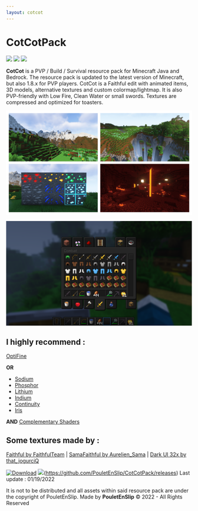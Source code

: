 ```yaml
---
layout: cotcot
---
```


# CotCotPack

[![](https://img.shields.io/badge/1.8.x-version-44c62e?style=for-the-badge)](https://minecraft.fandom.com/wiki/Java_Edition_1.8) [![](https://img.shields.io/badge/1.18.x-version-44c62e?style=for-the-badge)](https://minecraft.fandom.com/wiki/Java_Edition_1.18) [![](https://img.shields.io/badge/Bedrock-version-44c62e?style=for-the-badge)](https://minecraft.fandom.com/wiki/Bedrock_Edition)

**CotCot** is a PVP / Build / Survival resource pack for Minecraft Java and Bedrock. The resource pack is updated to the latest version of Minecraft, but also 1.8.x for PVP players. CotCot is a Faithful edit with animated items, 3D models, alternative textures and custom colormap/lightmap. It is also PVP-friendly with Low Fire, Clean Water or small swords. Textures are compressed and optimized for toasters.

![0](img/0.png)

![1](img/1.png)

## I highly recommend :

[OptiFine](https://www.optifine.net/home)

**OR**
* [Sodium](https://www.curseforge.com/minecraft/mc-mods/sodium)
* [Phosphor](https://www.curseforge.com/minecraft/mc-mods/phosphor)
* [Lithium](https://www.curseforge.com/minecraft/mc-mods/lithium)
* [Indium](https://www.curseforge.com/minecraft/mc-mods/indium)
* [Continuity](https://www.curseforge.com/minecraft/mc-mods/continuity)
* [Iris](https://www.curseforge.com/minecraft/mc-mods/irisshaders)

**AND**
[Complementary Shaders](https://www.curseforge.com/minecraft/customization/complementary-shaders)

## Some textures made by :

[Faithful by FaithfulTeam](https://faithful.team) | [SamaFaithful by Aurelien_Sama](https://www.youtube.com/channel/UCM2e9ub5nKQIvYbIPxSTbOg) | [Dark UI 32x by that_jogurciQ](https://www.curseforge.com/minecraft/texture-packs/dark-ui-32x)

[![Download](https://www.pngall.com/wp-content/uploads/2/Downloadable-PDF-Button-PNG-Image.png)](https://github.com/PouletEnSlip/CotCotPack/releases)
<img src="https://www.pngall.com/wp-content/uploads/2/Downloadable-PDF-Button-PNG-Image.png" width="800">(https://github.com/PouletEnSlip/CotCotPack/releases)
Last update : 01/19/2022

It is not to be distributed and all assets within said resource pack are under the copyright of PouletEnSlip.
Made by **PouletEnSlip** © 2022 - All Rights Reserved
